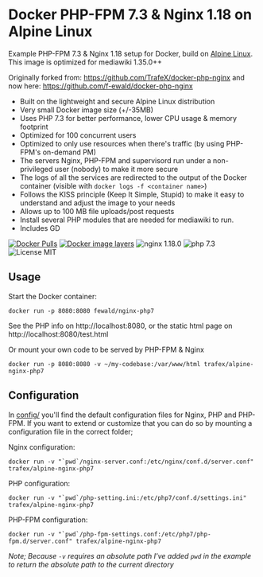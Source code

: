 # Docker PHP-FPM 7.3 & Nginx 1.18 on Alpine Linux
Example PHP-FPM 7.3 & Nginx 1.18 setup for Docker, build on [Alpine Linux](https://www.alpinelinux.org/). This image is optimized for mediawiki 1.35.0++

Originally forked from: https://github.com/TrafeX/docker-php-nginx and now here: https://github.com/f-ewald/docker-php-nginx


* Built on the lightweight and secure Alpine Linux distribution
* Very small Docker image size (+/-35MB)
* Uses PHP 7.3 for better performance, lower CPU usage & memory footprint
* Optimized for 100 concurrent users
* Optimized to only use resources when there's traffic (by using PHP-FPM's on-demand PM)
* The servers Nginx, PHP-FPM and supervisord run under a non-privileged user (nobody) to make it more secure
* The logs of all the services are redirected to the output of the Docker container (visible with `docker logs -f <container name>`)
* Follows the KISS principle (Keep It Simple, Stupid) to make it easy to understand and adjust the image to your needs
* Allows up to 100 MB file uploads/post requests
* Install several PHP modules that are needed for mediawiki to run.
* Includes GD


[![Docker Pulls](https://img.shields.io/docker/pulls/fewald/nginx-php7.svg)](https://hub.docker.com/r/fewald/nginx-php7/)
[![Docker image layers](https://images.microbadger.com/badges/image/fewald/nginx-php7.svg)](https://microbadger.com/images/fewald/nginx-php7)
![nginx 1.18.0](https://img.shields.io/badge/nginx-1.18-brightgreen.svg)
![php 7.3](https://img.shields.io/badge/php-7.3-brightgreen.svg)
![License MIT](https://img.shields.io/badge/license-MIT-blue.svg)

## Usage

Start the Docker container:

    docker run -p 8080:8080 fewald/nginx-php7

See the PHP info on http://localhost:8080, or the static html page on http://localhost:8080/test.html

Or mount your own code to be served by PHP-FPM & Nginx

    docker run -p 8080:8080 -v ~/my-codebase:/var/www/html trafex/alpine-nginx-php7

## Configuration
In [config/](config/) you'll find the default configuration files for Nginx, PHP and PHP-FPM.
If you want to extend or customize that you can do so by mounting a configuration file in the correct folder;

Nginx configuration:

    docker run -v "`pwd`/nginx-server.conf:/etc/nginx/conf.d/server.conf" trafex/alpine-nginx-php7

PHP configuration:

    docker run -v "`pwd`/php-setting.ini:/etc/php7/conf.d/settings.ini" trafex/alpine-nginx-php7

PHP-FPM configuration:

    docker run -v "`pwd`/php-fpm-settings.conf:/etc/php7/php-fpm.d/server.conf" trafex/alpine-nginx-php7

_Note; Because `-v` requires an absolute path I've added `pwd` in the example to return the absolute path to the current directory_

